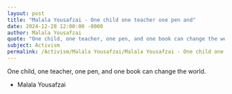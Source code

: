 ```yaml
---
layout: post
title: "Malala Yousafzai - One child one teacher one pen and"
date: 2024-12-28 12:00:00 -0000
author: Malala Yousafzai
quote: "One child, one teacher, one pen, and one book can change the world."
subject: Activism
permalink: /Activism/Malala Yousafzai/Malala Yousafzai - One child one teacher one pen and
---
```


One child, one teacher, one pen, and one book can change the world.

- Malala Yousafzai
